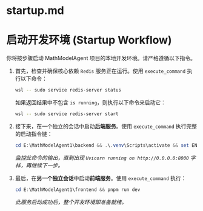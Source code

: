 # startup.md
# 启动开发环境 (Startup Workflow)

你将按步骤启动 MathModelAgent 项目的本地开发环境。请严格遵循以下指令。

1.  首先，检查并确保核心依赖 `Redis` 服务正在运行。使用 `execute_command` 执行以下命令：
    ```bash
    wsl -- sudo service redis-server status
    ```
    如果返回结果中不包含 `is running`，则执行以下命令来启动它：
    ```bash
    wsl -- sudo service redis-server start
    ```

2.  接下来，在一个独立的会话中启动**后端服务**。使用 `execute_command` 执行完整的启动指令链：
    ```powershell
    cd E:\MathModelAgent1\backend && .\.venv\Scripts\activate && set ENV=DEV ; uvicorn app.main:app --host 0.0.0.0 --port 8000
    ```
    *监控此命令的输出，直到出现 `Uvicorn running on http://0.0.0.0:8000` 字样，再继续下一步。*

3.  最后，在**另一个独立会话**中启动**前端服务**。使用 `execute_command` 执行：
    ```powershell
    cd E:\MathModelAgent1\frontend && pnpm run dev
    ```
    *此服务启动成功后，整个开发环境即准备就绪。*
